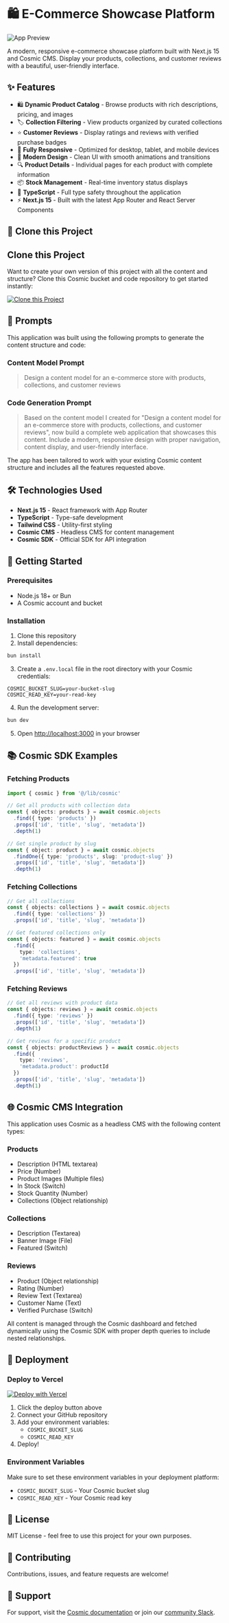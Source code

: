 # 🛍️ E-Commerce Showcase Platform

![App Preview](https://imgix.cosmicjs.com/f43a5440-b1ac-11f0-a808-31b5d2a33ba3-photo-1521572163474-6864f9cf17ab-1761401679909.jpg?w=1200&h=300&fit=crop&auto=format,compress)

A modern, responsive e-commerce showcase platform built with Next.js 15 and Cosmic CMS. Display your products, collections, and customer reviews with a beautiful, user-friendly interface.

## ✨ Features

- 🛍️ **Dynamic Product Catalog** - Browse products with rich descriptions, pricing, and images
- 🏷️ **Collection Filtering** - View products organized by curated collections
- ⭐ **Customer Reviews** - Display ratings and reviews with verified purchase badges
- 📱 **Fully Responsive** - Optimized for desktop, tablet, and mobile devices
- 🎨 **Modern Design** - Clean UI with smooth animations and transitions
- 🔍 **Product Details** - Individual pages for each product with complete information
- 📦 **Stock Management** - Real-time inventory status displays
- 🚀 **TypeScript** - Full type safety throughout the application
- ⚡ **Next.js 15** - Built with the latest App Router and React Server Components

## 🚀 Clone this Project

## Clone this Project

Want to create your own version of this project with all the content and structure? Clone this Cosmic bucket and code repository to get started instantly:

[![Clone this Project](https://img.shields.io/badge/Clone%20this%20Project-29abe2?style=for-the-badge&logo=cosmic&logoColor=white)](https://app.cosmicjs.com/projects/new?clone_bucket=68fcda2e92c9229c30fe5ec4&clone_repository=68fcdc4892c9229c30fe5f0b)

## 📝 Prompts

This application was built using the following prompts to generate the content structure and code:

### Content Model Prompt

> Design a content model for an e-commerce store with products, collections, and customer reviews

### Code Generation Prompt

> Based on the content model I created for "Design a content model for an e-commerce store with products, collections, and customer reviews", now build a complete web application that showcases this content. Include a modern, responsive design with proper navigation, content display, and user-friendly interface.

The app has been tailored to work with your existing Cosmic content structure and includes all the features requested above.

## 🛠️ Technologies Used

- **Next.js 15** - React framework with App Router
- **TypeScript** - Type-safe development
- **Tailwind CSS** - Utility-first styling
- **Cosmic CMS** - Headless CMS for content management
- **Cosmic SDK** - Official SDK for API integration

## 🚀 Getting Started

### Prerequisites

- Node.js 18+ or Bun
- A Cosmic account and bucket

### Installation

1. Clone this repository
2. Install dependencies:

```bash
bun install
```

3. Create a `.env.local` file in the root directory with your Cosmic credentials:

```env
COSMIC_BUCKET_SLUG=your-bucket-slug
COSMIC_READ_KEY=your-read-key
```

4. Run the development server:

```bash
bun dev
```

5. Open [http://localhost:3000](http://localhost:3000) in your browser

## 📚 Cosmic SDK Examples

### Fetching Products

```typescript
import { cosmic } from '@/lib/cosmic'

// Get all products with collection data
const { objects: products } = await cosmic.objects
  .find({ type: 'products' })
  .props(['id', 'title', 'slug', 'metadata'])
  .depth(1)

// Get single product by slug
const { object: product } = await cosmic.objects
  .findOne({ type: 'products', slug: 'product-slug' })
  .props(['id', 'title', 'slug', 'metadata'])
  .depth(1)
```

### Fetching Collections

```typescript
// Get all collections
const { objects: collections } = await cosmic.objects
  .find({ type: 'collections' })
  .props(['id', 'title', 'slug', 'metadata'])

// Get featured collections only
const { objects: featured } = await cosmic.objects
  .find({ 
    type: 'collections',
    'metadata.featured': true 
  })
  .props(['id', 'title', 'slug', 'metadata'])
```

### Fetching Reviews

```typescript
// Get all reviews with product data
const { objects: reviews } = await cosmic.objects
  .find({ type: 'reviews' })
  .props(['id', 'title', 'slug', 'metadata'])
  .depth(1)

// Get reviews for a specific product
const { objects: productReviews } = await cosmic.objects
  .find({ 
    type: 'reviews',
    'metadata.product': productId 
  })
  .props(['id', 'title', 'slug', 'metadata'])
  .depth(1)
```

## 🌐 Cosmic CMS Integration

This application uses Cosmic as a headless CMS with the following content types:

### Products
- Description (HTML textarea)
- Price (Number)
- Product Images (Multiple files)
- In Stock (Switch)
- Stock Quantity (Number)
- Collections (Object relationship)

### Collections
- Description (Textarea)
- Banner Image (File)
- Featured (Switch)

### Reviews
- Product (Object relationship)
- Rating (Number)
- Review Text (Textarea)
- Customer Name (Text)
- Verified Purchase (Switch)

All content is managed through the Cosmic dashboard and fetched dynamically using the Cosmic SDK with proper depth queries to include nested relationships.

## 🚀 Deployment

### Deploy to Vercel

[![Deploy with Vercel](https://vercel.com/button)](https://vercel.com/new/clone)

1. Click the deploy button above
2. Connect your GitHub repository
3. Add your environment variables:
   - `COSMIC_BUCKET_SLUG`
   - `COSMIC_READ_KEY`
4. Deploy!

### Environment Variables

Make sure to set these environment variables in your deployment platform:

- `COSMIC_BUCKET_SLUG` - Your Cosmic bucket slug
- `COSMIC_READ_KEY` - Your Cosmic read key

## 📄 License

MIT License - feel free to use this project for your own purposes.

## 🤝 Contributing

Contributions, issues, and feature requests are welcome!

## 📧 Support

For support, visit the [Cosmic documentation](https://www.cosmicjs.com/docs) or join our [community Slack](https://cosmicjs.com/community).

<!-- README_END -->